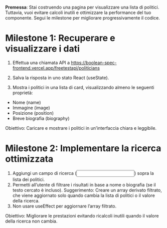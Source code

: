 **Premessa**: Stai costruendo una pagina per visualizzare una lista di politici. Tuttavia, vuoi evitare calcoli inutili e ottimizzare la performance del tuo componente. Segui le milestone per migliorare progressivamente il codice.

# Milestone 1: Recuperare e visualizzare i dati

1. Effettua una chiamata API a
https://boolean-spec-frontend.vercel.app/freetestapi/politicians

2. Salva la risposta in uno stato React (useState).

3. Mostra i politici in una lista di card, visualizzando almeno le seguenti proprietà:
- Nome (name)
- Immagine (image)
- Posizione (position)
- Breve biografia (biography)

Obiettivo: Caricare e mostrare i politici in un’interfaccia chiara e leggibile.

# Milestone 2: Implementare la ricerca ottimizzata

1. Aggiungi un campo di ricerca (<input type="text">) sopra la lista dei politici.
2. Permetti all’utente di filtrare i risultati in base a nome o biografia (se il testo cercato è incluso). Suggerimento: Creare un array derivato filtrato, che viene aggiornato solo quando cambia la lista di politici o il valore della ricerca.
3. Non usare useEffect per aggiornare l’array filtrato.

Obiettivo: Migliorare le prestazioni evitando ricalcoli inutili quando il valore della ricerca non cambia.